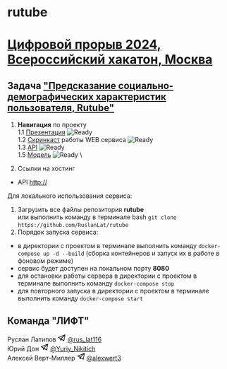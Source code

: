 # rutube

# [Цифровой прорыв 2024, Всероссийский хакатон, Москва](https://hacks-ai.ru/)

## Задача ["Предсказание социально-демографических характеристик пользователя, Rutube"](https://hacks-ai.ru/events/1077379)

1. **Навигация** по проекту \
   1.1 [Презентация](presentation.pdf) ![Ready](https://img.shields.io/badge/-ready-green) \
   1.2 [Скринкаст]() работы WEB сервиса ![Ready](https://img.shields.io/badge/-ready-green) \
   1.3 [API]() ![Ready](https://img.shields.io/badge/-ready-green) \
   1.5 [Модель]() ![Ready](https://img.shields.io/badge/-ready-green) \

2. Ссылки на хостинг

- API [http://]()

Для локального использования сервиса:

1. Загрузить все файлы репозитория **rutube** \
   или выполнить команду в терминале bash `git clone https://github.com/RuslanLat/rutube`
2. Порядок запуска сервиса:

- в директории с проектом в терминале выполнить команду `docker-compose up -d --build` (сборка контейнеров и запуск их в работе в фоновом режиме)
- сервис будет доступен на локальном порту **8080**
- для остановки работы сервера в директории с проектом в терминале выполнить команду `docker-compose stop`
- для повторного запуска в директории с проектом в терминале выполнить команду `docker-compose start`

## Команда "ЛИФТ"

Руслан Латипов <img src="images/tglogo.jpg" width="18"> [@rus_lat116](https://t.me/rus_lat116) \
Юрий Дон <img src="images/tglogo.jpg" width="18"> [@Yuriy_Nikitich](https://t.me/Yuriy_Nikitich) \
Алексей Верт-Миллер <img src="images/tglogo.jpg" width="18"> [@alexwert3](https://t.me/alexwert3)
